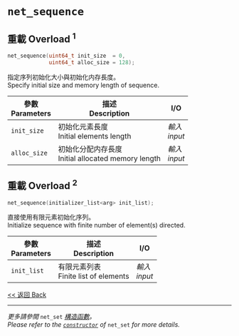# `net_sequence`

## 重載 Overload $^1$

```c++
net_sequence(uint64_t init_size  = 0,
             uint64_t alloc_size = 128);
```

指定序列初始化大小與初始化内存長度。\
Specify initial size and memory length of sequence.

參數<br>Parameters|描述<br>Description|I/O
-|-|-
`init_size`|初始化元素長度<br>Initial elements length|*輸入<br>input*
`alloc_size`|初始化分配内存長度<br>Initial allocated memory length|*輸入<br>input*

## 重載 Overload $^2$

```c++
net_sequence(initializer_list<arg> init_list);
```

直接使用有限元素初始化序列。\
Initialize sequence with finite number of element(s) directed.

參數<br>Parameters|描述<br>Description|I/O
-|-|-
`init_list`|有限元素列表<br>Finite list of elements|*輸入<br>input*

[<< 返回 Back](cover.md)

---
*更多請參閲* `net_set` *[構造函數](../net_set/net_set.md)。*\
*Please refer to the [`constructor`](../net_set/net_set.md) of* `net_set` *for more details.*
